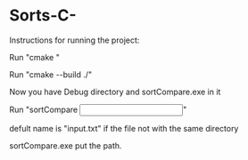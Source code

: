 # Sorts-C-
Instructions for running the project:

Run "cmake <project path>"

Run "cmake --build ‫.‬/"

Now you have Debug directory and sortCompare.exe in it

Run "sortCompare <input file name>" 

defult name is "input.txt" if the file not with the same directory 

sortCompare.exe put the path.
